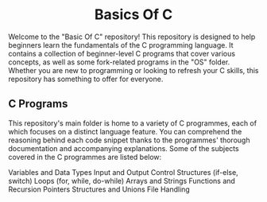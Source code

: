 <div align="center"><h1>Basics Of C</h1></div>

Welcome to the "Basic Of C" repository! This repository is designed to help beginners learn the fundamentals of the C programming language. It contains a collection of beginner-level C programs that cover various concepts, as well as some fork-related programs in the "OS" folder. Whether you are new to programming or looking to refresh your C skills, this repository has something to offer for everyone.

## C Programs

This repository's main folder is home to a variety of C programmes, each of which focuses on a distinct language feature. You can comprehend the reasoning behind each code snippet thanks to the programmes' thorough documentation and accompanying explanations. Some of the subjects covered in the C programmes are listed below:

Variables and Data Types
Input and Output
Control Structures (if-else, switch)
Loops (for, while, do-while)
Arrays and Strings
Functions and Recursion
Pointers
Structures and Unions
File Handling
